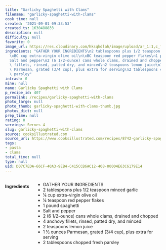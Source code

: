```yaml
---
title: "Garlicky Spaghetti with Clams"
filename: "garlicky-spaghetti-with-clams"
cook_time: null
created: '2021-09-01 09:33:53'
created_ts: 1630488833
description: null
difficulty: null
favorite: 0
image_url: https://res.cloudinary.com/hksqkdlah/image/upload/ar_1:1,c_fill,dpr_2.0,f_auto,fl_lossy.progressive.strip_profile,g_faces:auto,q_auto:low,w_344/28098_sfs-garlicky-spaghetti-with-clams-024
ingredients: "GATHER YOUR INGREDIENTS\n2 tablespoons plus 1/2 teaspoon minced garlic\n\
  \xBC cup extra-virgin olive oil\n\xBC teaspoon red pepper flakes\n1 pound spaghetti\n\
  Salt and pepper\n2 (6 1/2-ounce) cans whole clams, drained and chopped\n4 anchovy\
  \ fillets, rinsed, patted dry, and minced\n2 teaspoons lemon juice\n1 \xBD ounces\
  \ Parmesan, grated (3/4 cup), plus extra for serving\n2 tablespoons chopped fresh\
  \ parsley"
intrash: 0
mine: null
name: Garlicky Spaghetti with Clams
p_recipe_id: 407
permalink: /recipes/garlicky-spaghetti-with-clams
photo_large: null
photo_thumb: garlicky-spaghetti-with-clams-thumb.jpg
photos_dict: null
prep_time: null
rating: 0
servings: Serves 4
slug: garlicky-spaghetti-with-clams
source: cooksillustrated.com
source_url: https://www.cooksillustrated.com/recipes/8742-garlicky-spaghetti-with-clams
tags:
- pasta
- clams
total_time: null
type: null
uid: D07C7EDA-66CF-40A3-9EB4-C415CCB6AC12-408-00004E63C6179E14
---
```

<div class="columns large-7 small-12" id="writeup">	</div><!-- #writeup -->
</div><!-- #row-one -->
<div class="row" id="row-two">	<div class="columns large-4 small-12" id="ingredients"><h4>Ingredients</h4><div class="box box-ingredients content"><ul>
<li>GATHER YOUR INGREDIENTS</li>
<li>2 tablespoons plus 1/2 teaspoon minced garlic</li>
<li>¼ cup extra-virgin olive oil</li>
<li>¼ teaspoon red pepper flakes</li>
<li>1 pound spaghetti</li>
<li>Salt and pepper</li>
<li>2 (6 1/2-ounce) cans whole clams, drained and chopped</li>
<li>4 anchovy fillets, rinsed, patted dry, and minced</li>
<li>2 teaspoons lemon juice</li>
<li>1 ½ ounces Parmesan, grated (3/4 cup), plus extra for serving</li>
<li>2 tablespoons chopped fresh parsley</li>
</ul>
</div>	</div>	<div class="columns large-6 small-12" id="directions">	</div>